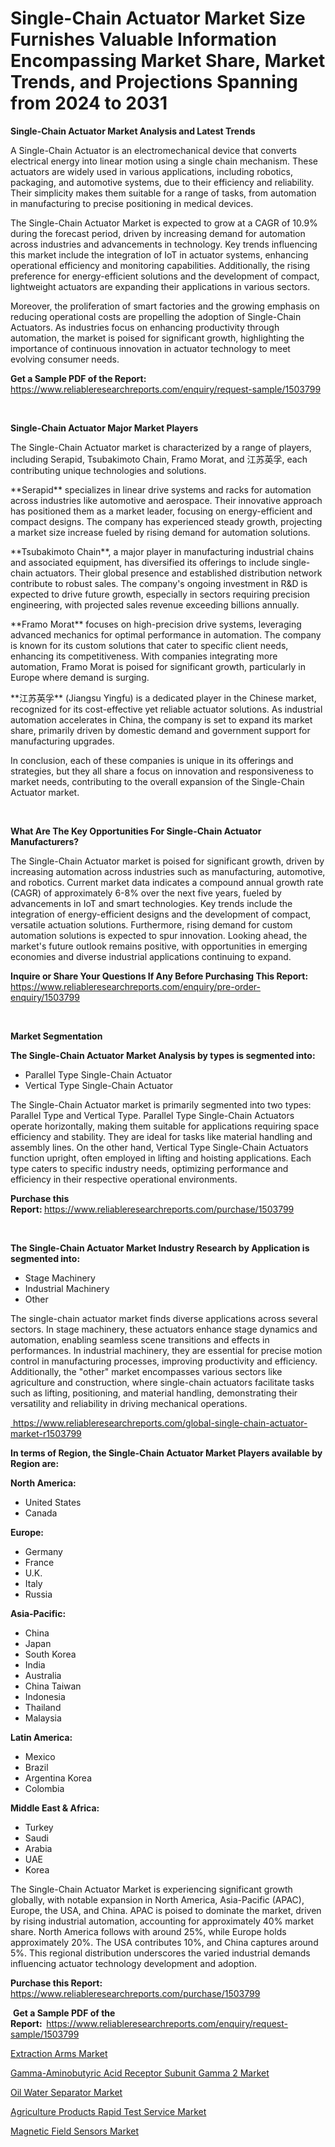 <p><h1>Single-Chain Actuator Market Size Furnishes Valuable Information Encompassing Market Share, Market Trends, and Projections Spanning from 2024 to 2031</h1></p><p><strong>Single-Chain Actuator Market Analysis and Latest Trends</strong></p>
<p><p>A Single-Chain Actuator is an electromechanical device that converts electrical energy into linear motion using a single chain mechanism. These actuators are widely used in various applications, including robotics, packaging, and automotive systems, due to their efficiency and reliability. Their simplicity makes them suitable for a range of tasks, from automation in manufacturing to precise positioning in medical devices.</p><p>The Single-Chain Actuator Market is expected to grow at a CAGR of 10.9% during the forecast period, driven by increasing demand for automation across industries and advancements in technology. Key trends influencing this market include the integration of IoT in actuator systems, enhancing operational efficiency and monitoring capabilities. Additionally, the rising preference for energy-efficient solutions and the development of compact, lightweight actuators are expanding their applications in various sectors.</p><p>Moreover, the proliferation of smart factories and the growing emphasis on reducing operational costs are propelling the adoption of Single-Chain Actuators. As industries focus on enhancing productivity through automation, the market is poised for significant growth, highlighting the importance of continuous innovation in actuator technology to meet evolving consumer needs.</p></p>
<p><strong>Get a Sample PDF of the Report:&nbsp;</strong> <a href="https://www.reliableresearchreports.com/enquiry/request-sample/1503799?utm_campaign=4&utm_medium=2&utm_source=Github&utm_content=ia&utm_term=18112024&utm_id=single-chain-actuator">https://www.reliableresearchreports.com/enquiry/request-sample/1503799</a></p>
<p>&nbsp;</p>
<p><strong>Single-Chain Actuator Major Market Players</strong></p>
<p><p>The Single-Chain Actuator market is characterized by a range of players, including Serapid, Tsubakimoto Chain, Framo Morat, and 江苏英孚, each contributing unique technologies and solutions.</p><p>**Serapid** specializes in linear drive systems and racks for automation across industries like automotive and aerospace. Their innovative approach has positioned them as a market leader, focusing on energy-efficient and compact designs. The company has experienced steady growth, projecting a market size increase fueled by rising demand for automation solutions.</p><p>**Tsubakimoto Chain**, a major player in manufacturing industrial chains and associated equipment, has diversified its offerings to include single-chain actuators. Their global presence and established distribution network contribute to robust sales. The company's ongoing investment in R&D is expected to drive future growth, especially in sectors requiring precision engineering, with projected sales revenue exceeding billions annually.</p><p>**Framo Morat** focuses on high-precision drive systems, leveraging advanced mechanics for optimal performance in automation. The company is known for its custom solutions that cater to specific client needs, enhancing its competitiveness. With companies integrating more automation, Framo Morat is poised for significant growth, particularly in Europe where demand is surging.</p><p>**江苏英孚** (Jiangsu Yingfu) is a dedicated player in the Chinese market, recognized for its cost-effective yet reliable actuator solutions. As industrial automation accelerates in China, the company is set to expand its market share, primarily driven by domestic demand and government support for manufacturing upgrades.</p><p>In conclusion, each of these companies is unique in its offerings and strategies, but they all share a focus on innovation and responsiveness to market needs, contributing to the overall expansion of the Single-Chain Actuator market.</p></p>
<p>&nbsp;</p>
<p><strong>What Are The Key Opportunities For Single-Chain Actuator Manufacturers?</strong></p>
<p><p>The Single-Chain Actuator market is poised for significant growth, driven by increasing automation across industries such as manufacturing, automotive, and robotics. Current market data indicates a compound annual growth rate (CAGR) of approximately 6-8% over the next five years, fueled by advancements in IoT and smart technologies. Key trends include the integration of energy-efficient designs and the development of compact, versatile actuation solutions. Furthermore, rising demand for custom automation solutions is expected to spur innovation. Looking ahead, the market's future outlook remains positive, with opportunities in emerging economies and diverse industrial applications continuing to expand.</p></p>
<p><strong>Inquire or Share Your Questions If Any Before Purchasing This Report:</strong> <a href="https://www.reliableresearchreports.com/enquiry/pre-order-enquiry/1503799?utm_campaign=4&utm_medium=2&utm_source=Github&utm_content=ia&utm_term=18112024&utm_id=single-chain-actuator">https://www.reliableresearchreports.com/enquiry/pre-order-enquiry/1503799</a></p>
<p>&nbsp;</p>
<p><strong>Market Segmentation</strong></p>
<p><strong>The Single-Chain Actuator Market Analysis by types is segmented into:</strong></p>
<p><ul><li>Parallel Type Single-Chain Actuator</li><li>Vertical Type Single-Chain Actuator</li></ul></p>
<p><p>The Single-Chain Actuator market is primarily segmented into two types: Parallel Type and Vertical Type. Parallel Type Single-Chain Actuators operate horizontally, making them suitable for applications requiring space efficiency and stability. They are ideal for tasks like material handling and assembly lines. On the other hand, Vertical Type Single-Chain Actuators function upright, often employed in lifting and hoisting applications. Each type caters to specific industry needs, optimizing performance and efficiency in their respective operational environments.</p></p>
<p><strong>Purchase this Report:&nbsp;</strong><a href="https://www.reliableresearchreports.com/purchase/1503799?utm_campaign=4&utm_medium=2&utm_source=Github&utm_content=ia&utm_term=18112024&utm_id=single-chain-actuator">https://www.reliableresearchreports.com/purchase/1503799</a></p>
<p>&nbsp;</p>
<p><strong>The Single-Chain Actuator Market Industry Research by Application is segmented into:</strong></p>
<p><ul><li>Stage Machinery</li><li>Industrial Machinery</li><li>Other</li></ul></p>
<p><p>The single-chain actuator market finds diverse applications across several sectors. In stage machinery, these actuators enhance stage dynamics and automation, enabling seamless scene transitions and effects in performances. In industrial machinery, they are essential for precise motion control in manufacturing processes, improving productivity and efficiency. Additionally, the "other" market encompasses various sectors like agriculture and construction, where single-chain actuators facilitate tasks such as lifting, positioning, and material handling, demonstrating their versatility and reliability in driving mechanical operations.</p></p>
<p><a href="https://www.reliableresearchreports.com/global-single-chain-actuator-market-r1503799?utm_campaign=4&utm_medium=2&utm_source=Github&utm_content=ia&utm_term=18112024&utm_id=single-chain-actuator">&nbsp;https://www.reliableresearchreports.com/global-single-chain-actuator-market-r1503799</a></p>
<p><strong>In terms of Region, the Single-Chain Actuator Market Players available by Region are:</strong></p>
<p>
    <p> <strong> North America: </strong>
        <ul>
            <li>United States</li>
            <li>Canada</li>
        </ul>
        </p> 
    <p> <strong> Europe: </strong>
        <ul>
            <li>Germany</li>
            <li>France</li>
            <li>U.K.</li>
            <li>Italy</li>
            <li>Russia</li>
        </ul>
        </p> 
    <p> <strong> Asia-Pacific: </strong>
        <ul>
            <li>China</li>
            <li>Japan</li>
            <li>South Korea</li>
            <li>India</li>
            <li>Australia</li>
            <li>China Taiwan</li>
            <li>Indonesia</li>
            <li>Thailand</li>
            <li>Malaysia</li>
        </ul>
        </p> 
    <p> <strong> Latin America: </strong>
        <ul>
            <li>Mexico</li>
            <li>Brazil</li>
            <li>Argentina Korea</li>
            <li>Colombia</li>
        </ul>
        </p> 
    <p> <strong> Middle East & Africa: </strong>
        <ul>
            <li>Turkey</li>
            <li>Saudi</li>
            <li>Arabia</li>
            <li>UAE</li>
            <li>Korea</li>
        </ul>
    </p>
    </p>
<p><p>The Single-Chain Actuator Market is experiencing significant growth globally, with notable expansion in North America, Asia-Pacific (APAC), Europe, the USA, and China. APAC is poised to dominate the market, driven by rising industrial automation, accounting for approximately 40% market share. North America follows with around 25%, while Europe holds approximately 20%. The USA contributes 10%, and China captures around 5%. This regional distribution underscores the varied industrial demands influencing actuator technology development and adoption.</p></p>
<p><strong>Purchase this Report: </strong><a href="https://www.reliableresearchreports.com/purchase/1503799?utm_campaign=4&utm_medium=2&utm_source=Github&utm_content=ia&utm_term=18112024&utm_id=single-chain-actuator">https://www.reliableresearchreports.com/purchase/1503799</a></p>
<p>&nbsp;<strong>Get a Sample PDF of the Report:&nbsp;&nbsp;</strong><a href="https://www.reliableresearchreports.com/enquiry/request-sample/1503799?utm_campaign=4&utm_medium=2&utm_source=Github&utm_content=ia&utm_term=18112024&utm_id=single-chain-actuator">https://www.reliableresearchreports.com/enquiry/request-sample/1503799</a></p>
<p><strong></strong></p>
<p><p><a href="https://issuu.com/reportprime-2/docs/extraction-arms-market-size-2030.pp_199ec031a0a6ac?utm_campaign=4&utm_medium=2&utm_source=Github&utm_content=ia&utm_term=18112024&utm_id=single-chain-actuator">Extraction Arms Market</a></p><p><a href="https://github.com/RunaHaque64/Market-Research-Report-List-1/blob/main/gamma-aminobutyric-acid-receptor-subunit-gamma-2-market.md?utm_campaign=4&utm_medium=2&utm_source=Github&utm_content=ia&utm_term=18112024&utm_id=single-chain-actuator">Gamma-Aminobutyric Acid Receptor Subunit Gamma 2 Market</a></p><p><a href="https://www.linkedin.com/pulse/oil-water-separator-market-evolution-regional-adaptations-innovation-xuzhe?utm_campaign=4&utm_medium=2&utm_source=Github&utm_content=ia&utm_term=18112024&utm_id=single-chain-actuator">Oil Water Separator Market</a></p><p><a href="https://github.com/mauripalmi/Market-Research-Report-List-5/blob/main/agriculture-products-rapid-test-service-market.md?utm_campaign=4&utm_medium=2&utm_source=Github&utm_content=ia&utm_term=18112024&utm_id=single-chain-actuator">Agriculture Products Rapid Test Service Market</a></p><p><a href="https://www.linkedin.com/pulse/magnetic-field-sensors-market-global-regional-analysis-focus-hnruf?utm_campaign=4&utm_medium=2&utm_source=Github&utm_content=ia&utm_term=18112024&utm_id=single-chain-actuator">Magnetic Field Sensors Market</a></p></p>